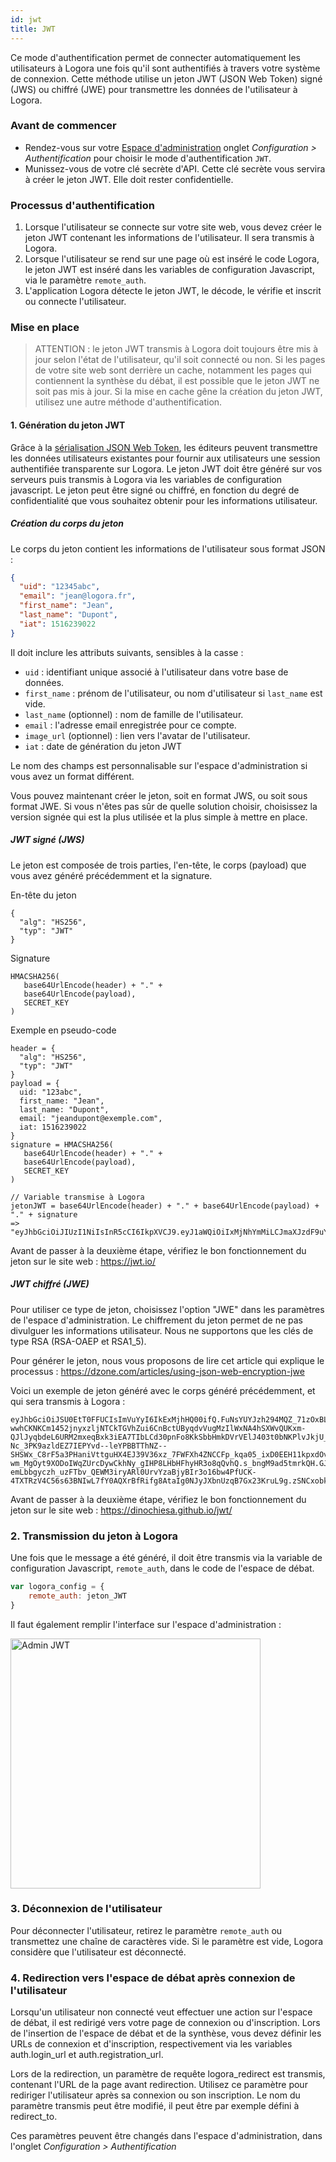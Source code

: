 ```yaml
---
id: jwt
title: JWT
---
```


Ce mode d'authentification permet de connecter automatiquement les utilisateurs à Logora une fois qu'il sont authentifiés à travers votre système de connexion. Cette méthode utilise un jeton JWT (JSON Web Token) signé (JWS) ou chiffré (JWE) pour transmettre les données de l'utilisateur à Logora.

### Avant de commencer

- Rendez-vous sur votre [Espace d'administration](https://admin.logora.fr) onglet *Configuration > Authentification* pour choisir le mode d'authentification `JWT`.  
- Munissez-vous de votre clé secrète d'API. Cette clé secrète vous servira à créer le jeton JWT. Elle doit rester confidentielle. 

### Processus d'authentification

1. Lorsque l'utilisateur se connecte sur votre site web, vous devez créer le jeton JWT contenant les informations de l'utilisateur. Il sera transmis à Logora. 
2. Lorsque l'utilisateur se rend sur une page où est inséré le code Logora, le jeton JWT est inséré dans les variables de configuration Javascript, via le paramètre `remote_auth`.
3. L'application Logora détecte le jeton JWT, le décode, le vérifie et inscrit ou connecte l'utilisateur.

### Mise en place

> ATTENTION : le jeton JWT transmis à Logora doit toujours être mis à jour selon l'état de l'utilisateur, qu'il soit connecté ou non. Si les pages de votre site web sont derrière un cache, notamment les pages qui contiennent la synthèse du débat, il est possible que le jeton JWT ne soit pas mis à jour. Si la mise en cache gêne la création du jeton JWT, utilisez une autre méthode d'authentification.

#### 1. Génération du jeton JWT

Grâce à la [sérialisation JSON Web Token](https://jwt.io/), les éditeurs peuvent transmettre les données utilisateurs existantes pour fournir aux utilisateurs une session authentifiée transparente sur Logora. Le jeton JWT doit être généré sur vos serveurs puis transmis à Logora via les variables de configuration javascript. Le jeton peut être signé ou chiffré, en fonction du degré de confidentialité que vous souhaitez obtenir pour les informations utilisateur.

##### Création du corps du jeton

Le corps du jeton contient les informations de l'utilisateur sous format JSON :

```json
{
  "uid": "12345abc",
  "email": "jean@logora.fr",
  "first_name": "Jean",
  "last_name": "Dupont",
  "iat": 1516239022
}
```

Il doit inclure les attributs suivants, sensibles à la casse :
- `uid` : identifiant unique associé à l'utilisateur dans votre base de données.
- `first_name` : prénom de l'utilisateur, ou nom d'utilisateur si `last_name` est vide.
- `last_name` (optionnel) : nom de famille de l'utilisateur.
- `email` : l'adresse email enregistrée pour ce compte.
- `image_url` (optionnel) : lien vers l'avatar de l'utilisateur.
- `iat` : date de génération du jeton JWT

Le nom des champs est personnalisable sur l'espace d'administration si vous avez un format différent.

Vous pouvez maintenant créer le jeton, soit en format JWS, ou soit sous format JWE. Si vous n'êtes pas sûr de quelle solution choisir, choisissez la version signée qui est la plus utilisée et la plus simple à mettre en place.

##### JWT signé (JWS)

Le jeton est composée de trois parties, l'en-tête, le corps (payload) que vous avez généré précédemment et la signature.

En-tête du jeton
``` 
{ 
  "alg": "HS256", 
  "typ": "JWT" 
}
```

Signature  
```
HMACSHA256(
   base64UrlEncode(header) + "." +
   base64UrlEncode(payload),
   SECRET_KEY
)
```

Exemple en pseudo-code
```
header = { 
  "alg": "HS256", 
  "typ": "JWT" 
}
payload = {
  uid: "123abc",
  first_name: "Jean",
  last_name: "Dupont",
  email: "jeandupont@exemple.com",
  iat: 1516239022
}
signature = HMACSHA256(
   base64UrlEncode(header) + "." +
   base64UrlEncode(payload),
   SECRET_KEY
)

// Variable transmise à Logora
jetonJWT = base64UrlEncode(header) + "." + base64UrlEncode(payload) + "." + signature
=> "eyJhbGciOiJIUzI1NiIsInR5cCI6IkpXVCJ9.eyJ1aWQiOiIxMjNhYmMiLCJmaXJzdF9uYW1lIjoiSmVhbiIsImxhc3RfbmFtZSI6IkR1cG9udCIsImVtYWlsIjoiamVhbmR1cG9udEBleGVtcGxlLmNvbSIsImlhdCI6MTUxNjIzOTAyMn0.ITnJo8VwbP4PkVTANSt651C0olsrdRNCNmvTHkanuYk"
```
Avant de passer à la deuxième étape, vérifiez le bon fonctionnement du jeton sur le site web : https://jwt.io/

##### JWT chiffré (JWE)

Pour utiliser ce type de jeton, choisissez l'option "JWE" dans les paramètres de l'espace d'administration.
Le chiffrement du jeton permet de ne pas divulguer les informations utilisateur. Nous ne supportons que les clés de type RSA (RSA-OAEP et RSA1_5).

Pour générer le jeton, nous vous proposons de lire cet article qui explique le processus : https://dzone.com/articles/using-json-web-encryption-jwe

Voici un exemple de jeton généré avec le corps généré précédemment, et qui sera transmis à Logora :
```
eyJhbGciOiJSU0EtT0FFUCIsImVuYyI6IkExMjhHQ00ifQ.FuNsYUYJzh294MQZ_71zOxBLiiOkU8UKF4b-wwhCKNKCm1452jnyxzljNTCkTGVhZui6CnBctUByqdvVugMzIlWxNA4hSXWvQUKxm-QJlJyqbdeL6URM2mxeqBxk3iEA7TIbLCd30pnFo8KkSbbHmkDVrVElJ403t0bNKPlvJkjU_Dc71tP3Zun-Nc_3PK9azldEZ7IEPYvd--leYPBBTThNZ--SHSWx_C8rF5a3PHaniVttguHX4EJ39V36xz_7FWFXh4ZNCCFp_kqa05_ixD0EEH11kpxdOv-wm_MgOyt9XODoIWqZUrcDywCkhNy_gIHP8LHbHFhyHR3o8qQvhQ.s_bngM9ad5tmrkQH.GJUshscvO9ZtspkyH-emLbbgyczh_uzFTbv_QEWM3iryARl0UrvYzaBjyBIr3o16bw4PfUCK-4TXTRzV4C56s63BNIwL7fY0AQXrBfRifg8AtaIg0NJyJXbnUzqB7Gx23KruL9g.zSNCxobkIFdAY82DRf1Qdw
```

Avant de passer à la deuxième étape, vérifiez le bon fonctionnement du jeton sur le site web : https://dinochiesa.github.io/jwt/

### 2. Transmission du jeton à Logora

Une fois que le message a été généré, il doit être transmis via la variable de configuration Javascript, `remote_auth`, dans le code de l'espace de débat.

```javascript
var logora_config = {
	remote_auth: jeton_JWT
}
```

Il faut également remplir l'interface sur l'espace d'administration :

<img src="/img/jwtadmin.png" alt="Admin JWT" width="400" >

### 3. Déconnexion de l'utilisateur

Pour déconnecter l'utilisateur, retirez le paramètre `remote_auth` ou transmettez une chaîne de caractères vide. Si le paramètre est vide, Logora considère que l'utilisateur est déconnecté.

### 4. Redirection vers l'espace de débat après connexion de l'utilisateur

Lorsqu'un utilisateur non connecté veut effectuer une action sur l'espace de débat, il est redirigé vers votre page de connexion ou d'inscription. Lors de l'insertion de l'espace de débat et de la synthèse, vous devez définir les URLs de connexion et d'inscription, respectivement via les variables auth.login_url et auth.registration_url.

Lors de la redirection, un paramètre de requête logora_redirect est transmis, contenant l'URL de la page avant redirection. Utilisez ce paramètre pour rediriger l'utilisateur après sa connexion ou son inscription. Le nom du paramètre transmis peut être modifié, il peut être par exemple défini à redirect_to.

Ces paramètres peuvent être changés dans l'espace d'administration, dans l'onglet *Configuration > Authentification*

